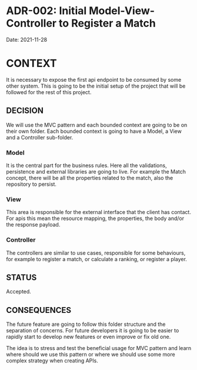 # ADR-002: Initial Model-View-Controller to Register a Match

Date: 2021-11-28

# CONTEXT

It is necessary to expose the first api endpoint to be consumed by some other system. This is going to be the initial
setup of the project that will be followed for the rest of this project.

## DECISION

We will use the MVC pattern and each bounded context are going to be on their own folder. Each bounded context is going
to have a Model, a View and a Controller sub-folder.

### Model

It is the central part for the business rules. Here all the validations, persistence and external libraries are going to
live. For example the Match concept, there will be all the properties related to the match, also the repository to
persist.

### View

This area is responsible for the external interface that the client has contact. For apis this mean the resource
mapping, the properties, the body and/or the response payload.

### Controller

The controllers are similar to use cases, responsible for some behaviours, for example to register a match, or calculate
a ranking, or register a player.

## STATUS

Accepted.

## CONSEQUENCES

The future feature are going to follow this folder structure and the separation of concerns. For future developers it is
going to be easier to rapidly start to develop new features or even improve or fix old one.

The idea is to stress and test the beneficial usage for MVC pattern and learn where should we use this pattern or where
we should use some more complex strategy when creating APIs.